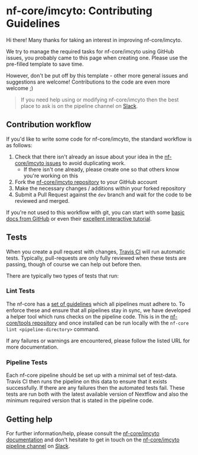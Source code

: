 # nf-core/imcyto: Contributing Guidelines

Hi there! Many thanks for taking an interest in improving nf-core/imcyto.

We try to manage the required tasks for nf-core/imcyto using GitHub issues, you probably came to this page when creating one. Please use the pre-filled template to save time.

However, don't be put off by this template - other more general issues and suggestions are welcome! Contributions to the code are even more welcome ;)

> If you need help using or modifying nf-core/imcyto then the best place to ask is on the pipeline channel on [Slack](https://nf-co.re/join/slack/).



## Contribution workflow
If you'd like to write some code for nf-core/imcyto, the standard workflow
is as follows:

1. Check that there isn't already an issue about your idea in the
   [nf-core/imcyto issues](https://github.com/nf-core/imcyto/issues) to avoid
   duplicating work.
    * If there isn't one already, please create one so that others know you're working on this
2. Fork the [nf-core/imcyto repository](https://github.com/nf-core/imcyto) to your GitHub account
3. Make the necessary changes / additions within your forked repository
4. Submit a Pull Request against the `dev` branch and wait for the code to be reviewed and merged.

If you're not used to this workflow with git, you can start with some [basic docs from GitHub](https://help.github.com/articles/fork-a-repo/) or even their [excellent interactive tutorial](https://try.github.io/).


## Tests
When you create a pull request with changes, [Travis CI](https://travis-ci.com/) will run automatic tests.
Typically, pull-requests are only fully reviewed when these tests are passing, though of course we can help out before then.

There are typically two types of tests that run:

### Lint Tests
The nf-core has a [set of guidelines](https://nf-co.re/developers/guidelines) which all pipelines must adhere to.
To enforce these and ensure that all pipelines stay in sync, we have developed a helper tool which runs checks on the pipeline code. This is in the [nf-core/tools repository](https://github.com/nf-core/tools) and once installed can be run locally with the `nf-core lint <pipeline-directory>` command.

If any failures or warnings are encountered, please follow the listed URL for more documentation.

### Pipeline Tests
Each nf-core pipeline should be set up with a minimal set of test-data.
Travis CI then runs the pipeline on this data to ensure that it exists successfully.
If there are any failures then the automated tests fail.
These tests are run both with the latest available version of Nextflow and also the minimum required version that is stated in the pipeline code.

## Getting help
For further information/help, please consult the [nf-core/imcyto documentation](https://github.com/nf-core/imcyto#documentation) and don't hesitate to get in touch on the [nf-core/imcyto pipeline channel](https://nfcore.slack.com/channels/imcyto) on [Slack](https://nf-co.re/join/slack/).
